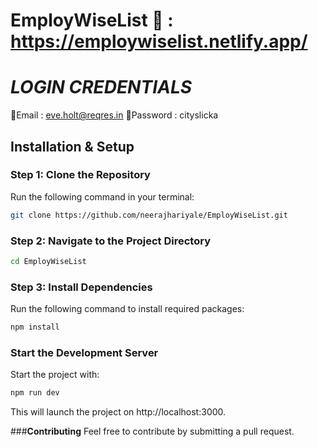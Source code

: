 # **EmployWiseList** 🔗 : https://employwiselist.netlify.app/

# *LOGIN CREDENTIALS* 

📧Email : eve.holt@reqres.in
🔑Password : cityslicka



## **Installation & Setup**

### **Step 1: Clone the Repository**
Run the following command in your terminal:
```sh
git clone https://github.com/neerajhariyale/EmployWiseList.git
```

### **Step 2: Navigate to the Project Directory**
```sh
cd EmployWiseList
```

### **Step 3: Install Dependencies**
Run the following command to install required packages:
```sh
npm install
```

### **Start the Development Server**
Start the project with:
```sh
npm run dev
```
This will launch the project on http://localhost:3000.

###**Contributing**
Feel free to contribute by submitting a pull request.





